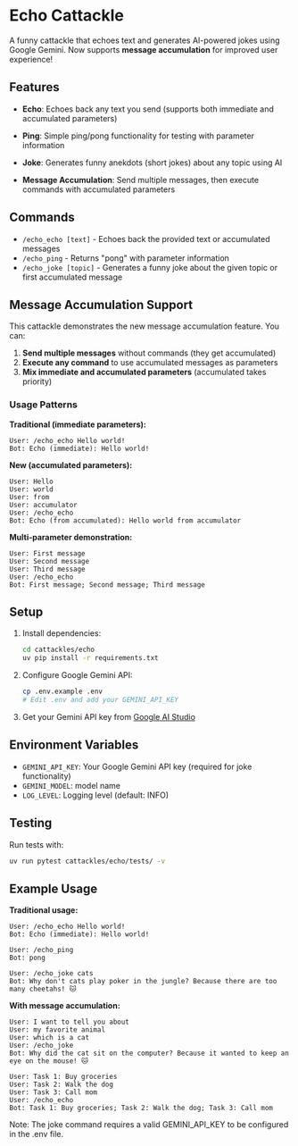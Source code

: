 # Echo Cattackle

A funny cattackle that echoes text and generates AI-powered jokes using Google Gemini. Now supports **message accumulation** for improved user experience!

## Features

- **Echo**: Echoes back any text you send (supports both immediate and accumulated parameters)
- **Ping**: Simple ping/pong functionality for testing with parameter information
- **Joke**: Generates funny anekdots (short jokes) about any topic using AI

- **Message Accumulation**: Send multiple messages, then execute commands with accumulated parameters

## Commands

- `/echo_echo [text]` - Echoes back the provided text or accumulated messages
- `/echo_ping` - Returns "pong" with parameter information
- `/echo_joke [topic]` - Generates a funny joke about the given topic or first accumulated message

## Message Accumulation Support

This cattackle demonstrates the new message accumulation feature. You can:

1. **Send multiple messages** without commands (they get accumulated)
2. **Execute any command** to use accumulated messages as parameters
3. **Mix immediate and accumulated parameters** (accumulated takes priority)

### Usage Patterns

**Traditional (immediate parameters):**

```
User: /echo_echo Hello world!
Bot: Echo (immediate): Hello world!
```

**New (accumulated parameters):**

```
User: Hello
User: world
User: from
User: accumulator
User: /echo_echo
Bot: Echo (from accumulated): Hello world from accumulator
```

**Multi-parameter demonstration:**

```
User: First message
User: Second message
User: Third message
User: /echo_echo
Bot: First message; Second message; Third message
```

## Setup

1. Install dependencies:

   ```bash
   cd cattackles/echo
   uv pip install -r requirements.txt
   ```

2. Configure Google Gemini API:

   ```bash
   cp .env.example .env
   # Edit .env and add your GEMINI_API_KEY
   ```

3. Get your Gemini API key from [Google AI Studio](https://makersuite.google.com/app/apikey)

## Environment Variables

- `GEMINI_API_KEY`: Your Google Gemini API key (required for joke functionality)
- `GEMINI_MODEL`: model name
- `LOG_LEVEL`: Logging level (default: INFO)

## Testing

Run tests with:

```bash
uv run pytest cattackles/echo/tests/ -v
```

## Example Usage

**Traditional usage:**

```
User: /echo_echo Hello world!
Bot: Echo (immediate): Hello world!

User: /echo_ping
Bot: pong

User: /echo_joke cats
Bot: Why don't cats play poker in the jungle? Because there are too many cheetahs! 🐱
```

**With message accumulation:**

```
User: I want to tell you about
User: my favorite animal
User: which is a cat
User: /echo_joke
Bot: Why did the cat sit on the computer? Because it wanted to keep an eye on the mouse! 🐱

User: Task 1: Buy groceries
User: Task 2: Walk the dog
User: Task 3: Call mom
User: /echo_echo
Bot: Task 1: Buy groceries; Task 2: Walk the dog; Task 3: Call mom
```

Note: The joke command requires a valid GEMINI_API_KEY to be configured in the .env file.
